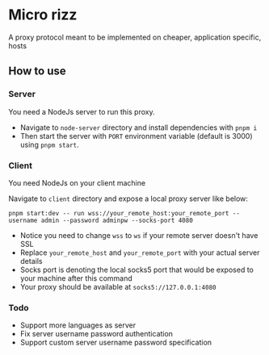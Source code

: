 # Micro rizz

A proxy protocol meant to be implemented on cheaper, application specific, hosts

## How to use

### Server

You need a NodeJs server to run this proxy.

- Navigate to `node-server` directory and install dependencies with `pnpm i`
- Then start the server with `PORT` environment variable (default is 3000) using `pnpm start`.

### Client

You need NodeJs on your client machine

Navigate to `client` directory and expose a local proxy server like below:

```
pnpm start:dev -- run wss://your_remote_host:your_remote_port --username admin --password adminpw --socks-port 4080
```

- Notice you need to change `wss` to `ws` if your remote server doesn't have SSL
- Replace `your_remote_host` and `your_remote_port` with your actual server details
- Socks port is denoting the local socks5 port that would be exposed to your machine after this command
- Your proxy should be available at `socks5://127.0.0.1:4080`

### Todo

- Support more languages as server
- Fix server username password authentication
- Support custom server username password specification
